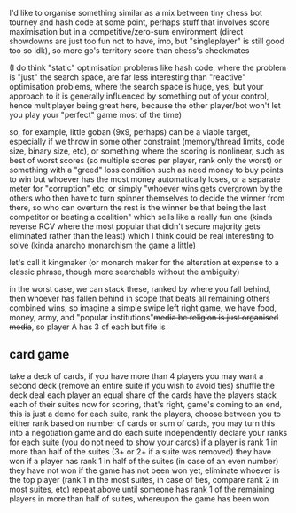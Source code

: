 
I'd like to organise something similar as a mix between tiny chess bot tourney and hash code at some point, perhaps stuff that involves score maximisation but in a competitive/zero-sum environment (direct showdowns are just too fun not to have, imo, but "singleplayer" is still good too so idk), so more go's territory score than chess's checkmates

(I do think "static" optimisation problems like hash code, where the problem is "just" the search space, are far less interesting than "reactive" optimisation problems, where the search space is huge, yes, but your approach to it is generally influenced by something out of your control, hence multiplayer being great here, because the other player/bot won't let you play your "perfect" game most of the time)

so, for example, little goban (9x9, perhaps) can be a viable target, especially if we throw in some other constraint (memory/thread limits, code size, binary size, etc), or something where the scoring is nonlinear, such as best of worst scores (so multiple scores per player, rank only the worst) or something with a "greed" loss condition such as need money to buy points to win but whoever has the most money automatically loses, or a separate meter for "corruption" etc, or simply "whoever wins gets overgrown by the others who then have to turn spinner themselves to decide the winner from there, so who can overturn the rest is the winner be that being the last competitor or beating a coalition" which sells like a really fun one (kinda reverse RCV where the most popular that didn't secure majority gets eliminated rather than the least) which I think could be real interesting to solve (kinda anarcho monarchism the game a little)

let's call it kingmaker (or monarch maker for the alteration at expense to a classic phrase, though more searchable without the ambiguity)

in the worst case, we can stack these, ranked by where you fall behind, then whoever has fallen behind in scope that beats all remaining others combined wins, so imagine a simple swipe left right game, we have food, money, army, and "popular institutions"~~media bc religion is just organised media~~, so player A has 3 of each but fife is




## card game

take a deck of cards, if you have more than 4 players you may want a second deck (remove an entire suite if you wish to avoid ties)
shuffle the deck
deal each player an equal share of the cards
have the players stack each of their suites
now for scoring, that's right, game's coming to an end, this is just a demo
for each suite, rank the players, choose between you to either rank based on number of cards or sum of cards, you may turn this into a negotiation game and do each suite independently
declare your ranks for each suite (you do not need to show your cards)
if a player is rank 1 in more than half of the suites (3+ or 2+ if a suite was removed) they have won
if a player has rank 1 in half of the suites (in case of an even number) they have not won
if the game has not been won yet, eliminate whoever is the top player (rank 1 in the most suites, in case of ties, compare rank 2 in most suites, etc)
repeat above until someone has rank 1 of the remaining players in more than half of suites, whereupon the game has been won
